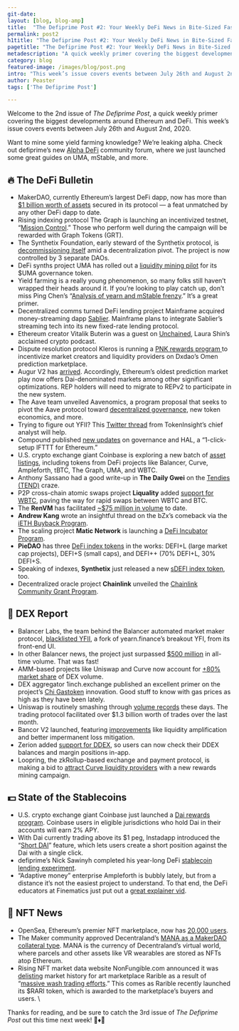 ```yaml
---
git-date:
layout: [blog, blog-amp]
title:  "The Defiprime Post #2: Your Weekly DeFi News in Bite-Sized Fashion"
permalink: post2
h1title: "The Defiprime Post #2: Your Weekly DeFi News in Bite-Sized Fashion"
pagetitle: "The Defiprime Post #2: Your Weekly DeFi News in Bite-Sized Fashion"
metadescription: "A quick weekly primer covering the biggest developments around Ethereum and DeFi. This week’s issue covers events between July 26th and August 2nd, 2020"
category: blog
featured-image: /images/blog/post.png
intro: "This week’s issue covers events between July 26th and August 2nd, 2020"
author: Peaster
tags: ['The Defiprime Post']

---
```

Welcome to the 2nd issue of _The Defiprime Post_, a quick weekly primer covering the biggest developments around Ethereum and DeFi. This week’s issue covers events between July 26th and August 2nd, 2020.

Want to mine some yield farming knowledge? We’re leaking alpha. Check out defiprime’s new [Alpha DeFi](https://alpha.defiprime.com/c/yield-farming/6) community forum, where we just launched some great guides on UMA, mStable, and more.

## 🔥 The DeFi Bulletin

*   MakerDAO, currently Ethereum’s largest DeFi dapp, now has more than [$1 billion worth of assets](https://www.coindesk.com/makerdao-passes-1-billion-milestone-in-defi-first) secured in its protocol — a feat unmatched by any other DeFi dapp to date.
*   Rising indexing protocol The Graph is launching an incentivized testnet, “[Mission Control](https://thegraph.com/blog/testnet-announcement).” Those who perform well during the campaign will be rewarded with Graph Tokens (GRT).
*   The Synthetix Foundation, early steward of the Synthetix protocol, is [decommissioning itself](https://blog.synthetix.io/synthetix-foundation-decommissioned/) amid a decentralization pivot. The project is now controlled by 3 separate DAOs.
*   DeFi synths project UMA has rolled out a [liquidity mining pilot](https://medium.com/uma-project/liquidity-mining-on-uma-is-now-live-5f6cb0bd53ee) for its $UMA governance token.
*   Yield farming is a really young phenomenon, so many folks still haven’t wrapped their heads around it. If you’re looking to play catch up, don’t miss Ping Chen’s “[Analysis of yearn and mStable frenzy](https://medium.com/hakkafinance/analysis-of-yearn-and-mstable-frenzy-cd381d8e069).” It’s a great primer.
*   Decentralized comms turned DeFi lending project Mainframe acquired money-streaming dapp [Sablier](https://medium.com/sablier/sablier-has-been-acquired-by-mainframe-52d8defb49f3). Mainframe plans to integrate Sablier’s streaming tech into its new fixed-rate lending protocol.
*   Ethereum creator Vitalik Buterin was a guest on [Unchained](https://unchainedpodcast.com/vitalik-buterin-on-ethereums-five-year-anniversary/), Laura Shin’s acclaimed crypto podcast.
*   Dispute resolution protocol Kleros is running a [PNK rewards program ](https://blog.kleros.io/make-pnk-with-omen-conditional-markets-a-guide/)to incentivize market creators and liquidity providers on Dxdao’s Omen prediction marketplace.
*   Augur V2 has [arrived](https://www.augur.net/blog/augur-v2-launch/). Accordingly, Ethereum’s oldest prediction market play now offers Dai-denominated markets among other significant optimizations. REP holders will need to migrate to REPv2 to participate in the new system.
*   The Aave team unveiled Aavenomics, a program proposal that seeks to pivot the Aave protocol toward [decentralized governance](https://medium.com/aave/aavenomics-eeab650cccc2), new token economics, and more.
*   Trying to figure out YFII? This [Twitter thread](https://threader.app/thread/1288483743913607169) from TokenInsight’s chief analyst will help.
*   Compound published [new updates](https://compound.substack.com/p/governance-updates-delegate-by-signature) on governance and HAL, a “1-click-setup IFTTT for Ethereum.”
*   U.S. crypto exchange giant Coinbase is exploring a new batch of [asset listings](https://blog.coinbase.com/coinbase-continues-to-explore-support-for-new-digital-assets-37c9737546b0), including tokens from DeFi projects like Balancer, Curve, Ampleforth, tBTC, The Graph, UMA, and WBTC.
*   Anthony Sassano had a good write-up in **The Daily Gwei** on the [Tendies (TEND)](https://thedailygwei.substack.com/p/chicken-tenders-on-the-blockchain) craze.
*   P2P cross-chain atomic swaps project **Liquality** added [support for WBTC](https://twitter.com/Liquality_io/status/1287805268491984902), paving the way for rapid swaps between WBTC and BTC.
*   The **RenVM** has facilitated [~$75 million in volume](https://twitter.com/renprotocol/status/1287748488730640385) to date.
*   **Andrew Kang** wrote an insightful thread on the bZx’s comeback via the [iETH Buyback Program](https://twitter.com/Rewkang/status/1288595435850838016).
*   The scaling project **Matic Network** is launching a [DeFi Incubator Program](https://twitter.com/maticnetwork/status/1288101900374573056).
*   **PieDAO** has three [DeFi index tokens](https://twitter.com/PieDAO_DeFi/status/1288065354762260481) in the works: DEFI+L (large market cap projects), DEFI+S (small caps), and DEFI++ (70% DEFI+L, 30% DEFI+S.
*   Speaking of indexes, **Synthetix** just released a new [sDEFI index token](https://twitter.com/synthetix_io/status/1288730958246510592), too.
*   Decentralized oracle project **Chainlink** unveiled the [Chainlink Community Grant Program](https://blog.chain.link/introducing-the-chainlink-community-grant-program/).

## 💱 DEX Report

*   Balancer Labs, the team behind the Balancer automated market maker protocol, [blacklisted YFII](https://decrypt.co/37140/blacklisted-yfi-copycat-spurs-defi-soul-searching), a fork of yearn.finance’s breakout YFI, from its front-end UI.
*   In other Balancer news, the project just surpassed [$500 million](https://twitter.com/BalancerLabs/status/1289962782260002816) in all-time volume. That was fast!
*   AMM-based projects like Uniswap and Curve now account for [+80% market share](https://twitter.com/Delphi_Digital/status/1289232634548289537) of DEX volume.
*   DEX aggregator 1inch.exchange published an excellent primer on the project’s [Chi Gastoken](https://medium.com/@1inch.exchange/everything-you-wanted-to-know-about-chi-gastoken-a1ba0ea55bf3) innovation. Good stuff to know with gas prices as high as they have been lately.
*   Uniswap is routinely smashing through [volume records](https://twitter.com/haydenzadams/status/1287878006694752257) these days. The trading protocol facilitated over $1.3 billion worth of trades over the last month.
*   Bancor V2 launched, featuring [improvements](https://blog.bancor.network/bancor-v2-launches-b1fec492eeb2) like liquidity amplification and better impermanent loss mitigation.
*   Zerion added [support for DDEX](https://twitter.com/zerion_io/status/1287836894487814146), so users can now check their DDEX balances and margin positions in-app.
*   Loopring, the zkRollup-based exchange and payment protocol, is making a bid to [attract Curve liquidity providers](https://twitter.com/finestonematt/status/1287532025545732096) with a new rewards mining campaign.

## 💵 State of the Stablecoins

*   U.S. crypto exchange giant Coinbase just launched a [Dai rewards program](https://blog.coinbase.com/coinbase-launches-dai-rewards-for-customers-in-the-us-uk-netherlands-spain-france-and-1519113f8d2f). Coinbase users in eligible jurisdictions who hold Dai in their accounts will earn 2% APY.
*   With Dai currently trading above its $1 peg, Instadapp introduced the “[Short DAI](https://twitter.com/Instadapp/status/1288912758357073923)” feature, which lets users create a short position against the Dai with a single click.
*   defiprime’s Nick Sawinyh completed his year-long DeFi [stablecoin lending experiment](https://defiprime.com/stablecoins-lending-experiment).
*   “Adaptive money” enterprise Ampleforth is bubbly lately, but from a distance it’s not the easiest project to understand. To that end, the DeFi educators at Finematics just put out a [great explainer vid](https://www.youtube.com/watch?v=e-8yjmsshFg&feature=emb_title).


## 💎 NFT News

*   OpenSea, Ethereum’s premier NFT marketplace, now has [20,000 users](https://twitter.com/MessariCrypto/status/1288175009421303810).
*   The Maker community approved Decentraland’s [MANA as a MakerDAO collateral type](https://twitter.com/defiprime/status/1288523182828183558). MANA is the currency of Decentraland’s virtual world, where parcels and other assets like VR wearables are stored as NFTs atop Ethereum.
*   Rising NFT market data website NonFungible.com announced it was [delisting](https://twitter.com/nonfungibles/status/1288604823038898177) market history for art marketplace Rarible as a result of “[massive wash trading efforts](https://twitter.com/nonfungibles/status/1288799973346353155).” This comes as Rarible recently launched its $RARI token, which is awarded to the marketplace’s buyers and users. \

Thanks for reading, and be sure to catch the 3rd issue of _The Defiprime Post_ out this time next week! 👋♦️👋
